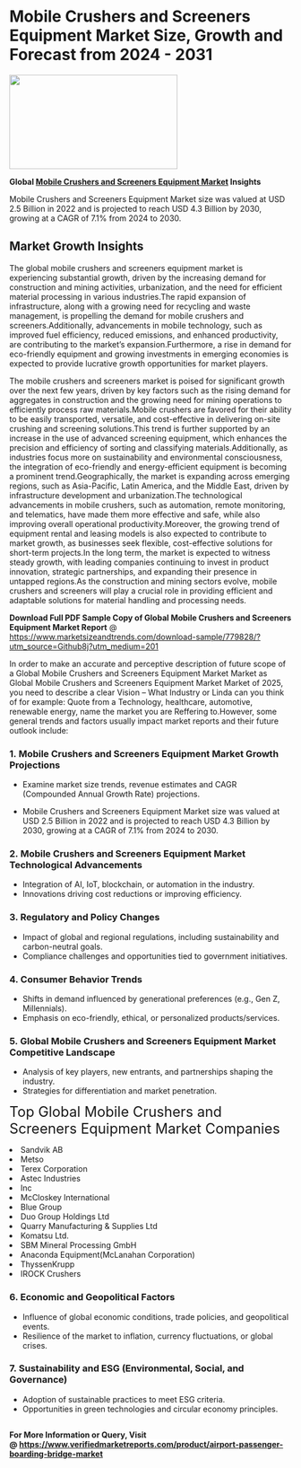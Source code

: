 <H1>Mobile Crushers and Screeners Equipment Market Size, Growth and Forecast from 2024 - 2031</H1><img class="aligncenter size-medium wp-image-584254" src="https://thirdeyenews.in/wp-content/uploads/2024/09/Global-Market-Research-300x168.jpeg" alt="" width="300" height="168" /><p><strong>Global&nbsp;<a href="https://www.marketsizeandtrends.com/download-sample/779828/?utm_source=Github8j?utm_medium=201">Mobile Crushers and Screeners Equipment Market</a> Insights</strong></p><p>Mobile Crushers and Screeners Equipment Market size was valued at USD 2.5 Billion in 2022 and is projected to reach USD 4.3 Billion by 2030, growing at a CAGR of 7.1% from 2024 to 2030.</p><p><h2>Market Growth Insights</h2> <p>The global mobile crushers and screeners equipment market is experiencing substantial growth, driven by the increasing demand for construction and mining activities, urbanization, and the need for efficient material processing in various industries.The rapid expansion of infrastructure, along with a growing need for recycling and waste management, is propelling the demand for mobile crushers and screeners.Additionally, advancements in mobile technology, such as improved fuel efficiency, reduced emissions, and enhanced productivity, are contributing to the market’s expansion.Furthermore, a rise in demand for eco-friendly equipment and growing investments in emerging economies is expected to provide lucrative growth opportunities for market players.</p> <p>The mobile crushers and screeners market is poised for significant growth over the next few years, driven by key factors such as the rising demand for aggregates in construction and the growing need for mining operations to efficiently process raw materials.Mobile crushers are favored for their ability to be easily transported, versatile, and cost-effective in delivering on-site crushing and screening solutions.This trend is further supported by an increase in the use of advanced screening equipment, which enhances the precision and efficiency of sorting and classifying materials.Additionally, as industries focus more on sustainability and environmental consciousness, the integration of eco-friendly and energy-efficient equipment is becoming a prominent trend.Geographically, the market is expanding across emerging regions, such as Asia-Pacific, Latin America, and the Middle East, driven by infrastructure development and urbanization.The technological advancements in mobile crushers, such as automation, remote monitoring, and telematics, have made them more effective and safe, while also improving overall operational productivity.Moreover, the growing trend of equipment rental and leasing models is also expected to contribute to market growth, as businesses seek flexible, cost-effective solutions for short-term projects.In the long term, the market is expected to witness steady growth, with leading companies continuing to invest in product innovation, strategic partnerships, and expanding their presence in untapped regions.As the construction and mining sectors evolve, mobile crushers and screeners will play a crucial role in providing efficient and adaptable solutions for material handling and processing needs.</p> <p><span class=""><strong>Download Full PDF Sample Copy of Global Mobile Crushers and Screeners Equipment Market Report</strong> @ <a href="https://www.marketsizeandtrends.com/download-sample/779828/?utm_source=Github8j?utm_medium=201" target="_blank">https://www.marketsizeandtrends.com/download-sample/779828/?utm_source=Github8j?utm_medium=201</a></span></p><p>In order to make an accurate and perceptive description of future scope of a Global&nbsp;Mobile Crushers and Screeners Equipment Market Market as Global&nbsp;Mobile Crushers and Screeners Equipment Market Market of 2025, you need to describe a clear Vision &ndash; What Industry or Linda can you think of for example: Quote from a Technology, healthcare, automotive, renewable energy, name the market you are Reffering to.However, some general trends and factors usually impact market reports and their future outlook include:</p><h3>1.&nbsp;<strong>Mobile Crushers and Screeners Equipment Market Growth Projections</strong></h3><ul><li>Examine market size trends, revenue estimates and CAGR (Compounded Annual Growth Rate) projections.</li><li><p>Mobile Crushers and Screeners Equipment Market size was valued at USD 2.5 Billion in 2022 and is projected to reach USD 4.3 Billion by 2030, growing at a CAGR of 7.1% from 2024 to 2030.</p></li></ul><h3>2.&nbsp;<strong>Mobile Crushers and Screeners Equipment Market Technological Advancements</strong></h3><ul><li>Integration of AI, IoT, blockchain, or automation in the industry.</li><li>Innovations driving cost reductions or improving efficiency.</li></ul><h3>3.&nbsp;<strong>Regulatory and Policy Changes</strong></h3><ul><li>Impact of global and regional regulations, including sustainability and carbon-neutral goals.</li><li>Compliance challenges and opportunities tied to government initiatives.</li></ul><h3>4.&nbsp;<strong>Consumer Behavior Trends</strong></h3><ul><li>Shifts in demand influenced by generational preferences (e.g., Gen Z, Millennials).</li><li>Emphasis on eco-friendly, ethical, or personalized products/services.</li></ul><h3>5.&nbsp;<strong>Global Mobile Crushers and Screeners Equipment Market Competitive Landscape</strong></h3><ul><li>Analysis of key players, new entrants, and partnerships shaping the industry.</li><li>Strategies for differentiation and market penetration.</li></ul><p data-pm-slice="1 1 []"><span style="color: inherit; font-family: inherit; font-size: 25px;">Top Global Mobile Crushers and Screeners Equipment Market Companies</span></p><div class="" data-test-id=""><p><li>Sandvik AB</li><li> Metso</li><li> Terex Corporation</li><li> Astec Industries</li><li> Inc</li><li> McCloskey International</li><li> Blue Group</li><li> Duo Group Holdings Ltd</li><li> Quarry Manufacturing & Supplies Ltd</li><li> Komatsu Ltd.</li><li> SBM Mineral Processing GmbH</li><li> Anaconda Equipment(McLanahan Corporation)</li><li> ThyssenKrupp</li><li> IROCK Crushers</li></p></div><h3>6.&nbsp;<strong>Economic and Geopolitical Factors</strong></h3><ul><li>Influence of global economic conditions, trade policies, and geopolitical events.</li><li>Resilience of the market to inflation, currency fluctuations, or global crises.</li></ul><h3>7.&nbsp;<strong>Sustainability and ESG (Environmental, Social, and Governance)</strong></h3><ul><li>Adoption of sustainable practices to meet ESG criteria.</li><li>Opportunities in green technologies and circular economy principles.</li></ul><h2><strong style="font-size: 14px;">For More Information or Query, Visit @&nbsp;</strong><a style="background-color: #ffffff; font-size: 14px;" href="https://www.marketsizeandtrends.com/report/mobile-crushers-and-screeners-equipment-market/" target="_blank">https://www.verifiedmarketreports.com/product/airport-passenger-boarding-bridge-market</a></h2>